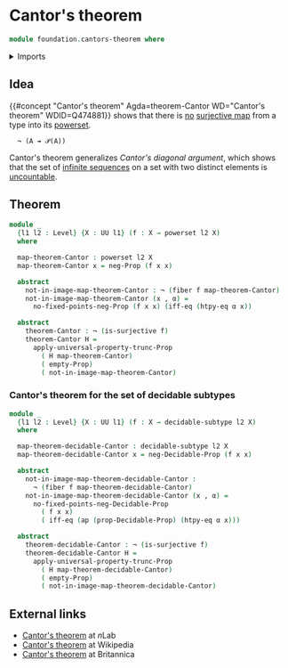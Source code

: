 # Cantor's theorem

```agda
module foundation.cantors-theorem where
```

<details><summary>Imports</summary>

```agda
open import foundation.dependent-pair-types
open import foundation.action-on-identifications-functions
open import foundation.function-extensionality
open import foundation.logical-equivalences
open import foundation.negation
open import foundation.powersets
open import foundation.decidable-propositions
open import foundation.propositional-truncations
open import foundation.surjective-maps
open import foundation.decidable-subtypes
open import foundation.universe-levels

open import foundation-core.empty-types
open import foundation-core.fibers-of-maps
open import foundation-core.propositions
```

</details>

## Idea

{{#concept "Cantor's theorem" Agda=theorem-Cantor WD="Cantor's theorem" WDID=Q474881}}
shows that there is [no](foundation-core.negation.md)
[surjective map](foundation.surjective-maps.md) from a type into its
[powerset](foundation.powersets.md).

```text
  ¬ (A ↠ 𝒫(A))
```

Cantor's theorem generalizes _Cantor's diagonal argument_, which shows that the
set of [infinite sequences](foundation.sequences.md) on a set with two distinct
elements is [uncountable](set-theory.uncountable-sets.md).

## Theorem

```agda
module _
  {l1 l2 : Level} {X : UU l1} (f : X → powerset l2 X)
  where

  map-theorem-Cantor : powerset l2 X
  map-theorem-Cantor x = neg-Prop (f x x)

  abstract
    not-in-image-map-theorem-Cantor : ¬ (fiber f map-theorem-Cantor)
    not-in-image-map-theorem-Cantor (x , α) =
      no-fixed-points-neg-Prop (f x x) (iff-eq (htpy-eq α x))

  abstract
    theorem-Cantor : ¬ (is-surjective f)
    theorem-Cantor H =
      apply-universal-property-trunc-Prop
        ( H map-theorem-Cantor)
        ( empty-Prop)
        ( not-in-image-map-theorem-Cantor)
```

### Cantor's theorem for the set of decidable subtypes

```agda
module _
  {l1 l2 : Level} {X : UU l1} (f : X → decidable-subtype l2 X)
  where

  map-theorem-decidable-Cantor : decidable-subtype l2 X
  map-theorem-decidable-Cantor x = neg-Decidable-Prop (f x x)

  abstract
    not-in-image-map-theorem-decidable-Cantor :
      ¬ (fiber f map-theorem-decidable-Cantor)
    not-in-image-map-theorem-decidable-Cantor (x , α) =
      no-fixed-points-neg-Decidable-Prop
        ( f x x)
        ( iff-eq (ap (prop-Decidable-Prop) (htpy-eq α x)))

  abstract
    theorem-decidable-Cantor : ¬ (is-surjective f)
    theorem-decidable-Cantor H =
      apply-universal-property-trunc-Prop
        ( H map-theorem-decidable-Cantor)
        ( empty-Prop)
        ( not-in-image-map-theorem-decidable-Cantor)
```

## External links

- [Cantor's theorem](https://ncatlab.org/nlab/show/Cantor%27s+theorem) at $n$Lab
- [Cantor's theorem](https://en.wikipedia.org/wiki/Cantor%27s_theorem) at
  Wikipedia
- [Cantor's theorem](https://www.britannica.com/science/Cantors-theorem) at
  Britannica
